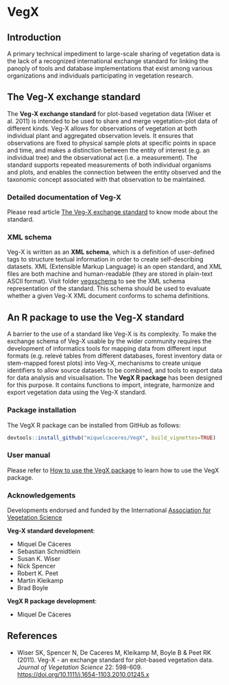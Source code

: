 VegX
================

## Introduction

A primary technical impediment to large-scale sharing of vegetation data
is the lack of a recognized international exchange standard for linking
the panoply of tools and database implementations that exist among
various organizations and individuals participating in vegetation
research.

## The Veg-X exchange standard

The **Veg-X exchange standard** for plot-based vegetation data (Wiser et
al. 2011) is intended to be used to share and merge vegetation-plot data
of different kinds. Veg-X allows for observations of vegetation at both
individual plant and aggregated observation levels. It ensures that
observations are fixed to physical sample plots at specific points in
space and time, and makes a distinction between the entity of interest
(e.g. an individual tree) and the observational act (i.e. a
measurement). The standard supports repeated measurements of both
individual organisms and plots, and enables the connection between the
entity observed and the taxonomic concept associated with that
observation to be maintained.

### Detailed documentation of Veg-X

Please read article [The Veg-X exchange
standard](https://miquelcaceres.github.io/VegX/articles/VegXStandard.html)
to know mode about the standard.

### XML schema

Veg-X is written as an **XML schema**, which is a definition of
user-defined tags to structure textual information in order to create
self-describing datasets. XML (Extensible Markup Language) is an open
standard, and XML files are both machine and human-readable (they are
stored in plain-text ASCII format). Visit folder
[vegxschema](https://github.com/miquelcaceres/VegX/tree/master/vegxschema)
to see the XML schema representation of the standard. This schema should
be used to evaluate whether a given Veg-X XML document conforms to
schema definitions.

## An R package to use the Veg-X standard

A barrier to the use of a standard like Veg-X is its complexity. To make
the exchange schema of Veg-X usable by the wider community requires the
development of informatics tools for mapping data from different input
formats (e.g. relevé tables from different databases, forest inventory
data or stem-mapped forest plots) into Veg-X, mechanisms to create
unique identifiers to allow source datasets to be combined, and tools to
export data for data analysis and visualisation. The **VegX R package**
has been designed for this purpose. It contains functions to import,
integrate, harmonize and export vegetation data using the Veg-X
standard.

### Package installation

The VegX R package can be installed from GitHub as follows:

``` r
devtools::install_github("miquelcaceres/VegX", build_vignettes=TRUE)
```

### User manual

Please refer to [How to use the VegX
package](https://miquelcaceres.github.io/VegX/articles/PackageTutorial.html)
to learn how to use the VegX package.

### Acknowledgements

Developments endorsed and funded by the International [Association for
Vegetation Science](http://iavs.org/)

**Veg-X standard development**:

  - Miquel De Cáceres
  - Sebastian Schmidtlein
  - Susan K. Wiser
  - Nick Spencer
  - Robert K. Peet
  - Martin Kleikamp
  - Brad Boyle

**VegX R package development**:

  - Miquel De Cáceres

## References

  - Wiser SK, Spencer N, De Caceres M, Kleikamp M, Boyle B & Peet RK
    (2011). Veg-X - an exchange standard for plot-based vegetation data.
    *Journal of Vegetation Science* 22: 598-609.
    <https://doi.org/10.1111/j.1654-1103.2010.01245.x>

